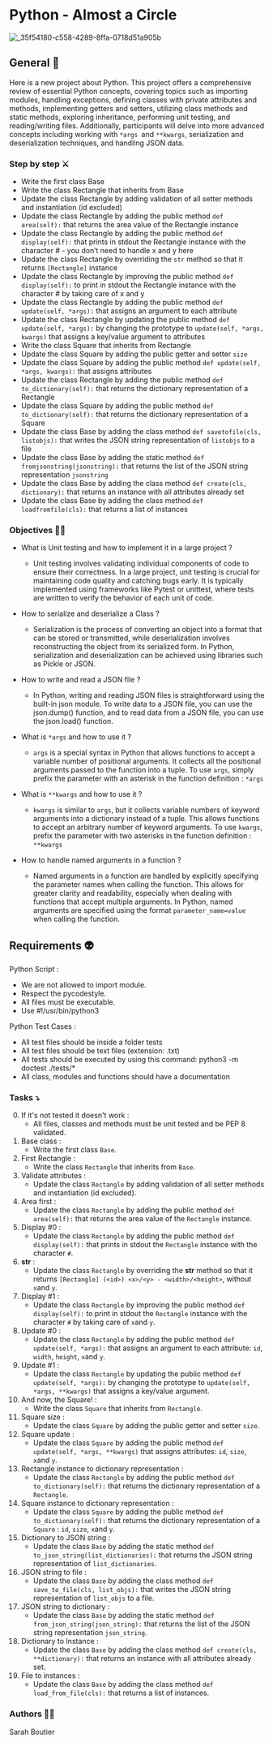 # Python - Almost a Circle

![_35f54180-c558-4289-8ffa-0718d51a905b](https://github.com/savvyh/holbertonschool-higher_level_programming/assets/139894873/f83ae043-5916-4f18-b102-867193341331)

## General 🐍

Here is a new project about Python. This project offers a comprehensive review of essential Python concepts, covering topics such as importing modules, handling exceptions, defining classes with private attributes and methods, implementing getters and setters, utilizing class methods and static methods, exploring inheritance, performing unit testing, and reading/writing files. 
Additionally, participants will delve into more advanced concepts including working with `*args `and `**kwargs`, serialization and deserialization techniques, and handling JSON data.

### Step by step ⚔️

- Write the first class Base
- Write the class Rectangle that inherits from Base
- Update the class Rectangle by adding validation of all setter methods and instantiation (id excluded)
- Update the class Rectangle by adding the public method `def area(self):` that returns the area value of the Rectangle instance
- Update the class Rectangle by adding the public method `def display(self):` that prints in stdout the Rectangle instance with the character # - you don’t need to handle x and y here
- Update the class Rectangle by overriding the `str` method so that it returns `[Rectangle]` instance
- Update the class Rectangle by improving the public method `def display(self):` to print in stdout the Rectangle instance with the character # by taking care of x and y
- Update the class Rectangle by adding the public method `def update(self, *args):` that assigns an argument to each attribute
- Update the class Rectangle by updating the public method `def update(self, *args):` by changing the prototype to `update(self, *args, kwargs)` that assigns a key/value argument to attributes
- Write the class Square that inherits from Rectangle
- Update the class Square by adding the public getter and setter `size`
- Update the class Square by adding the public method `def update(self, *args, kwargs):` that assigns attributes
- Update the class Rectangle by adding the public method `def to_dictionary(self):` that returns the dictionary representation of a Rectangle
- Update the class Square by adding the public method `def to_dictionary(self):` that returns the dictionary representation of a Square
- Update the class Base by adding the class method `def savetofile(cls, listobjs):` that writes the JSON string representation of `listobjs` to a file
- Update the class Base by adding the static method `def fromjsonstring(jsonstring):` that returns the list of the JSON string representation `jsonstring`
- Update the class Base by adding the class method `def create(cls, dictionary):` that returns an instance with all attributes already set
- Update the class Base by adding the class method `def loadfromfile(cls):` that returns a list of instances

### Objectives :astronaut:
- What is Unit testing and how to implement it in a large project ?
    - Unit testing involves validating individual components of code to ensure their correctness. In a large project, unit testing is crucial for maintaining code quality and catching bugs early. It is typically implemented using frameworks like Pytest or unittest, where tests are written to verify the behavior of each unit of code.
- How to serialize and deserialize a Class ?
    - Serialization is the process of converting an object into a format that can be stored or transmitted, while deserialization involves reconstructing the object from its serialized form. In Python, serialization and deserialization can be achieved using libraries such as Pickle or JSON.

- How to write and read a JSON file ?
    - In Python, writing and reading JSON files is straightforward using the built-in json module. To write data to a JSON file, you can use the json.dump() function, and to read data from a JSON file, you can use the json.load() function.

- What is `*args` and how to use it ?
    - `args` is a special syntax in Python that allows functions to accept a variable number of positional arguments. It collects all the positional arguments passed to the function into a tuple. To use `args`, simply prefix the parameter with an asterisk in the function definition : `*args`

- What is `**kwargs` and how to use it ?
    - `kwargs` is similar to `args`, but it collects variable numbers of keyword arguments into a dictionary instead of a tuple. This allows functions to accept an arbitrary number of keyword arguments. To use `kwargs`, prefix the parameter with two asterisks in the function definition : `**kwargs`

- How to handle named arguments in a function ?
    - Named arguments in a function are handled by explicitly specifying the parameter names when calling the function. This allows for greater clarity and readability, especially when dealing with functions that accept multiple arguments. In Python, named arguments are specified using the format `parameter_name=value` when calling the function.

## Requirements :alien:

Python Script :
- We are not allowed to import module.
- Respect the pycodestyle.
- All files must be executable.
- Use #!/usr/bin/python3

Python Test Cases :

- All test files should be inside a folder tests
- All test files should be text files (extension: .txt)
- All tests should be executed by using this command: python3 -m doctest ./tests/*
- All class, modules and functions should have a documentation

### Tasks :arrow_heading_down:
0. If it's not tested it doesn't work : 
   - All files, classes and methods must be unit tested and be PEP 8 validated.
0. Base class : 
   - Write the first class `Base`.
0. First Rectangle : 
   - Write the class `Rectangle` that inherits from `Base`.
0. Validate attributes : 
   - Update the class `Rectangle` by adding validation of all setter methods and instantiation (id excluded).
0. Area first : 
   - Update the class `Rectangle` by adding the public method `def area(self):` that returns the area value of the `Rectangle` instance.
0. Display #0 : 
   - Update the class `Rectangle` by adding the public method `def display(self):` that prints in stdout the `Rectangle` instance with the character `#`.
0. __str__ : 
   - Update the class `Rectangle` by overriding the __str__ method so that it returns `[Rectangle] (<id>) <x>/<y> - <width>/<height>`, without `x`and `y`.
0. Display #1 : 
   - Update the class `Rectangle` by improving the public method `def display(self):` to print in stdout the `Rectangle` instance with the character `#` by taking care of `x`and `y`.
0. Update #0 : 
   - Update the class `Rectangle` by adding the public method `def update(self, *args):` that assigns an argument to each attribute: `id`, `width`, `height`, `x`and `y`.
0. Update #1 : 
   - Update the class `Rectangle` by updating the public method `def update(self, *args):` by changing the prototype to `update(self, *args, **kwargs)` that assigns a key/value argument.
0. And now, the Square! : 
   - Write the class `Square` that inherits from `Rectangle`.
0. Square size : 
   - Update the class `Square` by adding the public getter and setter `size`.
0. Square update : 
   - Update the class `Square` by adding the public method `def update(self, *args, **kwargs)` that assigns attributes: `id`, `size`, `x`and `y`.
0. Rectangle instance to dictionary representation : 
   - Update the class `Rectangle` by adding the public method `def to_dictionary(self):` that returns the dictionary representation of a `Rectangle`.
0. Square instance to dictionary representation : 
   - Update the class `Square` by adding the public method `def to_dictionary(self):` that returns the dictionary representation of a `Square` : `id`, `size`, `x`and `y`.
0. Dictionary to JSON string : 
   - Update the class `Base` by adding the static method `def to_json_string(list_dictionaries):` that returns the JSON string representation of `list_dictionaries`.
0. JSON string to file : 
   - Update the class `Base` by adding the class method `def save_to_file(cls, list_objs):` that writes the JSON string representation of `list_objs` to a file.
0. JSON string to dictionary : 
   - Update the class `Base` by adding the static method `def from_json_string(json_string):` that returns the list of the JSON string representation `json_string`.
0. Dictionary to Instance : 
   - Update the class `Base` by adding the class method `def create(cls, **dictionary):` that returns an instance with all attributes already set.
0. File to instances : 
   - Update the class `Base` by adding the class method `def load_from_file(cls):` that returns a list of instances.

### Authors 🧞‍♀️
Sarah Boutier
